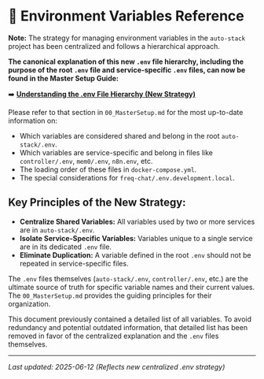 # 🔧 Environment Variables Reference

**Note:** The strategy for managing environment variables in the `auto-stack` project has been centralized and follows a hierarchical approach.

**The canonical explanation of this new `.env` file hierarchy, including the purpose of the root `.env` file and service-specific `.env` files, can now be found in the Master Setup Guide:**

➡️ **[Understanding the .env File Hierarchy (New Strategy)](../00_MasterSetup.md#31-understanding-the-env-file-hierarchy-new-strategy)**

Please refer to that section in `00_MasterSetup.md` for the most up-to-date information on:
*   Which variables are considered shared and belong in the root `auto-stack/.env`.
*   Which variables are service-specific and belong in files like `controller/.env`, `mem0/.env`, `n8n.env`, etc.
*   The loading order of these files in `docker-compose.yml`.
*   The special considerations for `freq-chat/.env.development.local`.

## Key Principles of the New Strategy:

*   **Centralize Shared Variables:** All variables used by two or more services are in `auto-stack/.env`.
*   **Isolate Service-Specific Variables:** Variables unique to a single service are in its dedicated `.env` file.
*   **Eliminate Duplication:** A variable defined in the root `.env` should not be repeated in service-specific files.

The `.env` files themselves (`auto-stack/.env`, `controller/.env`, etc.) are the ultimate source of truth for specific variable names and their current values. The `00_MasterSetup.md` provides the guiding principles for their organization.

This document previously contained a detailed list of all variables. To avoid redundancy and potential outdated information, that detailed list has been removed in favor of the centralized explanation and the `.env` files themselves.

---
*Last updated: 2025-06-12 (Reflects new centralized .env strategy)*
